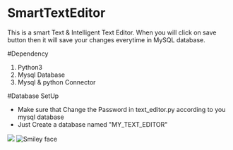 # SmartTextEditor
This is a smart Text & Intelligent Text Editor. When you will click on save button then it will save your changes everytime in 
MySQL database.


#Dependency
<ol>
  <li>Python3</li>
  <li>Mysql Database</li>
  <li>Mysql & python Connector</li>
</ol>

#Database SetUp
<ul>
  <li>Make sure that Change the Password in text_editor.py according to you mysql database</li>
  <li>Just Create a database named "MY_TEXT_EDITOR"</li>
</ul>

<img src="https://user-images.githubusercontent.com/46244176/83827387-e0fe8480-a6fb-11ea-8317-f577bbed71f6.png">

<img src="shttps://user-images.githubusercontent.com/46244176/83827392-e3f97500-a6fb-11ea-8a38-beaf81b0a268.png" alt="Smiley face">
